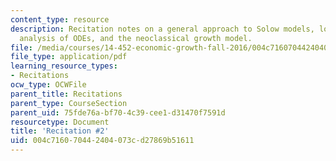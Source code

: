 ```yaml
---
content_type: resource
description: Recitation notes on a general approach to Solow models, local stability
  analysis of ODEs, and the neoclassical growth model.
file: /media/courses/14-452-economic-growth-fall-2016/004c716070442404073cd27869b51611_MIT14_452F16_rec2.pdf
file_type: application/pdf
learning_resource_types:
- Recitations
ocw_type: OCWFile
parent_title: Recitations
parent_type: CourseSection
parent_uid: 75fde76a-bf70-4c39-cee1-d31470f7591d
resourcetype: Document
title: 'Recitation #2'
uid: 004c7160-7044-2404-073c-d27869b51611
---
```

